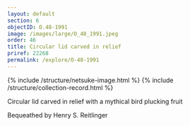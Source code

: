 ```yaml
---
layout: default
section: 6
objectID: O.48-1991
image: /images/large/O_48_1991.jpeg
order: 46
title: Circular lid carved in relief
priref: 22268
permalink: /explore/O-48-1991
---
```

{% include /structure/netsuke-image.html %}
{% include /structure/collection-record.html %}

Circular lid carved in relief with a mythical bird plucking fruit

Bequeathed by Henry S. Reitlinger

